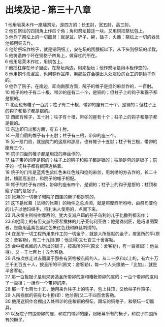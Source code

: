 # 出埃及记 - 第三十八章
  
 1 他用皂荚木作一座燔祭坛，是四方的：长五肘，宽五肘，高三肘。  
 2 他在祭坛的四拐角上作四个角；角和祭坛接连一块，又用铜把祭坛包上。  
 3 他作了祭坛上的一切器具：就是盆，铲子，碗，锸子，火鼎：祭坛上一切的器具他都用铜去作。  
 4 他给祭坛作格子，就是铜网细工，安在坛的围腰板以下，从下头到祭坛的半截。  
 5 他铸造四个环在铜格子四角上，做穿杠的所在。  
 6 他用皂荚木作杠，用铜包上。  
 7 他把杠穿在环子里面，在祭坛两边，用来抬坛；他作祭坛是用木板作空的。  
 8 他用铜作洗濯盆，也用铜作盆座，用那些在会棚出入处服役的女工的铜镜子作的。  
 9 他作了院子，在南边，即向南那方面，院子的帷子是捻的麻丝作的，一百肘。  
 10 帷子的柱子有二十根，带卯的座有二十个，是铜的；但柱子上的钩子和箍子都是银的。  
 11 北面也有帷子一百肘；柱子有二十根，带卯的座有二十个，是铜的；但柱子上的钩子和箍子都是银的。  
 12 西面有帷子，五十肘；柱子有十根，带卯的座有十个；柱子上的钩子和箍子都是银的。  
 13 东边即日出那方面，有五十肘。  
 14 一扇门扇的帷子有十五肘；柱子有三根，带卯的座三个。  
 15 另一扇门扇，就是院门的这扇和那扇，也有帷子十五肘；柱子有三根，带卯的座有三个。  
 16 院子四面的帷子都是用捻的麻丝作的。  
 17 柱子带卯的座是铜的；柱子上的钩子和箍子都是银的；柱顶是包的是银子；院子的一切柱子都有银箍连络着。  
 18 院子的门帘是蓝紫色紫红色朱红色线和捻的麻丝，用刺绣的方去作的，长二十肘，横面高五肘，和院子的帷子相配。  
 19 帷子的柱子有四根，带卯的座有四个，是铜的；柱子上的钩子是银的；柱顶和箍子包的是银子。  
 20 帐幕的一切橛子和院子四围的橛子都是铜的。  
 21 这下是帐幕［法柜的帐幕］的物件之总点阅，就是照摩西所吩咐，由祭司亚伦的儿子以他玛经手，将利未人使用的，点阅下来。  
 22 凡永恒主所吩咐摩西的，犹大支派户珥的孙子乌利的儿子比撒列都去作；  
 23 和他同工的有但支派的亚希撒抹的儿子亚何利亚伯：他是镌刻匠，是巧设图案者，是能用蓝紫色紫红色朱红色线和麻丝刺绣的。  
 24 在圣所一切工程所用来作工的一切金子，就是人所摇献的金子，按圣所的平(原文：舍客勒)，有二十九担(即：他兰得)又七百三十舍客勒。  
 25 会中被点阅的人所出的银子，按圣所的平(原文：舍客勒)，有一百担(即：他兰得)，又一千七百七十五舍客勒。  
 26 凡按次序走过去而属于那些有资格被点阅的人，从二十岁和以上的，有六十万三千五百五十人，按圣所的平(原文：舍客勒)，每一个人头缴纳一『比加』，就是半舍客勒。  
 27 那一百担银子是用来铸造圣所带卯的座和帷帐带卯的座的；一百个带卯的座用了一百担；一担作一个带卯的座。  
 28 那一千七百七十五，他用来作柱子上的钩子，包上柱顶，又给柱子作箍子。  
 29 人所摇献的铜有七十担(即：他兰得)又二千四百舍客勒。  
 30 他用这铜作会棚出入处带卯的座和铜的祭坛，跟坛的铜格子，和祭坛一切器具，  
 31 以及院子四围带卯的座，和院门带卯的座，跟帐幕所有的橛子，和院子四围所有的橛子。